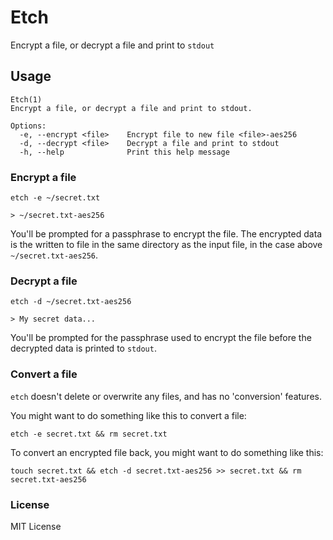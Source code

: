 # Etch

Encrypt a file, or decrypt a file and print to `stdout`

## Usage
````
Etch(1)
Encrypt a file, or decrypt a file and print to stdout.

Options:
  -e, --encrypt <file>    Encrypt file to new file <file>-aes256
  -d, --decrypt <file>    Decrypt a file and print to stdout
  -h, --help              Print this help message
````

### Encrypt a file
````
etch -e ~/secret.txt

> ~/secret.txt-aes256
````
You'll be prompted for a passphrase to encrypt the file. The encrypted data is
the written to file in the same directory as the input file, in the
case above `~/secret.txt-aes256`.

### Decrypt a file
````
etch -d ~/secret.txt-aes256

> My secret data...
````
You'll be prompted for the passphrase used to encrypt the file before the
decrypted data is printed to `stdout`.

### Convert a file
`etch` doesn't delete or overwrite any files, and has no 'conversion'
features.

You might want to do something like this to convert a file:
````
etch -e secret.txt && rm secret.txt
````

To convert an encrypted file back, you might want to do something like this:
````
touch secret.txt && etch -d secret.txt-aes256 >> secret.txt && rm secret.txt-aes256
````

### License
MIT License

